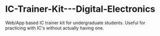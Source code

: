 # IC-Trainer-Kit---Digital-Electronics
Web/App based IC trainer kit for undergraduate students. Useful for practicing with IC's without actually having one.
